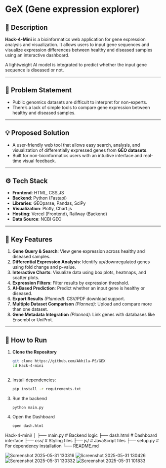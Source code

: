 # GeX (Gene expression explorer)

## 🧬 Description
**Hack-4-Mini** is a bioinformatics web application for gene expression analysis and visualization. It allows users to input gene sequences and visualize expression differences between healthy and diseased samples using an interactive dashboard.

A lightweight AI model is integrated to predict whether the input gene sequence is diseased or not.

---

## 🧪 Problem Statement

- Public genomics datasets are difficult to interpret for non-experts.
- There’s a lack of simple tools to compare gene expression between healthy and diseased samples.

---

## 💡 Proposed Solution

- A user-friendly web tool that allows easy search, analysis, and visualization of differentially expressed genes from **GEO datasets**.
- Built for non-bioinformatics users with an intuitive interface and real-time visual feedback.

---

## ⚙️ Tech Stack

- **Frontend**: HTML, CSS,JS
- **Backend**: Python (Fastapi)
- **Libraries**: GEOparse, Pandas, SciPy
- **Visualization**: Plotly, Chart.js
- **Hosting**: Vercel (Frontend), Railway (Backend)
- **Data Source**: NCBI GEO

---

## 🌟 Key Features

1. **Gene Query & Search**: View gene expression across healthy and diseased samples.
2. **Differential Expression Analysis**: Identify up/downregulated genes using fold change and p-value.
3. **Interactive Charts**: Visualize data using box plots, heatmaps, and scatter plots.
4. **Expression Filters**: Filter results by expression threshold.
5. **AI-Based Prediction**: Predict whether an input gene is healthy or diseased.
6. **Export Results** *(Planned)*: CSV/PDF download support.
7. **Multiple Dataset Comparison** *(Planned)*: Upload and compare more than one dataset.
8. **Gene Metadata Integration** *(Planned)*: Link genes with databases like Ensembl or UniProt.

---

## 🧭 How to Run

1. **Clone the Repository**
   ```bash
   git clone https://github.com/Akhila-PS/GEX
   cd Hack-4-mini
  
2. Install dependencies:  
   ```bash
   pip install -r requirements.txt

3. Run the backend
   ```bash
   python main.py
4. Open the Dashboard
   ```bash
   open dash.html

Hack-4-mini/
│
├── main.py              # Backend logic
├── dash.html            # Dashboard interface
├── css/                 # Styling files
├── js/                  # JavaScript files
├── setup.py             # For dependency installation
└── README.md



![Screenshot 2025-05-31 130316](https://github.com/user-attachments/assets/5b437425-b454-45cf-b098-9e380c2e007f)
![Screenshot 2025-05-31 130426](https://github.com/user-attachments/assets/40e1f0ef-d096-4993-abb8-30cad6f60d7f)
![Screenshot 2025-05-31 130332](https://github.com/user-attachments/assets/719c6041-fbad-48a6-919d-56284b05ff0d)
![Screenshot 2025-05-31 101833](https://github.com/user-attachments/assets/2d1f952a-470e-43bf-8d38-720194489ac5)
